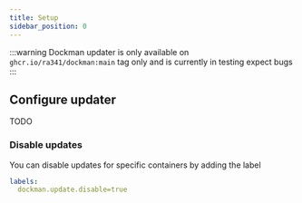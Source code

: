 ```yaml
---
title: Setup
sidebar_position: 0
---
```


:::warning
Dockman updater is only available on ```ghcr.io/ra341/dockman:main``` tag only
and is currently in testing expect bugs
:::

## Configure updater

TODO

### Disable updates

You can disable updates for specific containers by adding the label

```yaml
labels:
  dockman.update.disable=true
```
